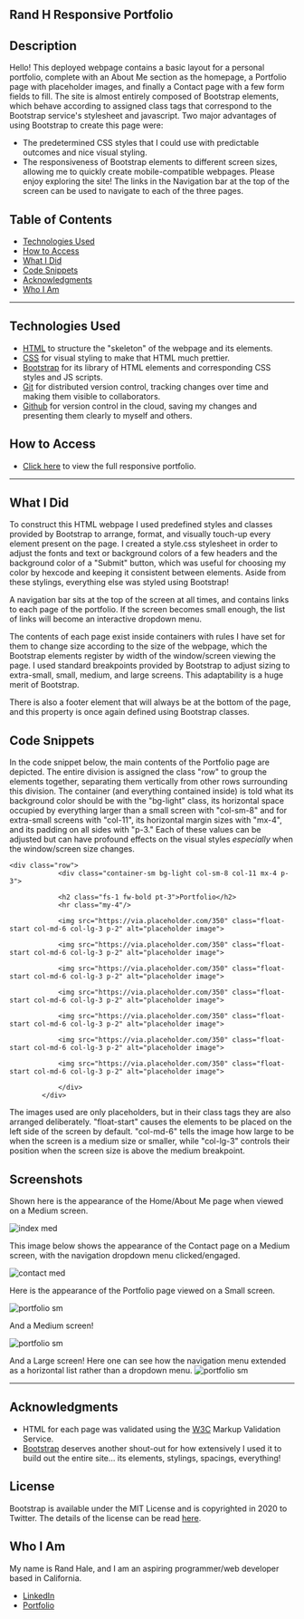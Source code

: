 ## Rand H Responsive Portfolio

## Description
Hello! This deployed webpage contains a basic layout for a personal portfolio, complete with an About Me section as the homepage, a Portfolio page with placeholder images, and finally a Contact page with a few form fields to fill. The site is almost entirely composed of Bootstrap elements, which behave according to assigned class tags that correspond to the Bootstrap service's stylesheet and javascript. Two major advantages of using Bootstrap to create this page were:
* The predetermined CSS styles that I could use with predictable outcomes and nice visual styling.
* The responsiveness of Bootstrap elements to different screen sizes, allowing me to quickly create mobile-compatible webpages.
Please enjoy exploring the site! The links in the Navigation bar at the top of the screen can be used to navigate to each of the three pages.

## Table of Contents
* [Technologies Used](#technologies-used)
* [How to Access](#how-to-access)
* [What I Did](#what-i-did)
* [Code Snippets](#code-snippets)
* [Acknowledgments](#acknowledgments)
* [Who I Am](#who-i-am)

---

## Technologies Used
* [HTML](https://www.w3schools.com/html/) to structure the "skeleton" of the webpage and its elements.
* [CSS](https://www.w3schools.com/css/) for visual styling to make that HTML much prettier.
* [Bootstrap](https://getbootstrap.com/) for its library of HTML elements and corresponding CSS styles and JS scripts.
* [Git](https://git-scm.com/) for distributed version control, tracking changes over time and making them visible to collaborators.
* [Github](https://github.com/) for version control in the cloud, saving my changes and presenting them clearly to myself and others.

## How to Access
* [Click here](https://prophetrand.github.io/my-responsive-portfolio/) to view the full responsive portfolio.

---

## What I Did
To construct this HTML webpage I used predefined styles and classes provided by Bootstrap to arrange, format, and visually touch-up every element present on the page. I created a style.css stylesheet in order to adjust the fonts and text or background colors of a few headers and the background color of a "Submit" button, which was useful for choosing my color by hexcode and keeping it consistent between elements. Aside from these stylings, everything else was styled using Bootstrap! 

A navigation bar sits at the top of the screen at all times, and contains links to each page of the portfolio. If the screen becomes small enough, the list of links will become an interactive dropdown menu. 

The contents of each page exist inside containers with rules I have set for them to change size according to the size of the webpage, which the Bootstrap elements register by width of the window/screen viewing the page. I used standard breakpoints provided by Bootstrap to adjust sizing to extra-small, small, medium, and large screens. This adaptability is a huge merit of Bootstrap.

There is also a footer element that will always be at the bottom of the page, and this property is once again defined using Bootstrap classes.

## Code Snippets 
In the code snippet below, the main contents of the Portfolio page are depicted. The entire division is assigned the class "row" to group the elements together, separating them vertically from other rows surrounding this division. The container (and everything contained inside) is told what its background color should be with the "bg-light" class, its horizontal space occupied by everything larger than a small screen with "col-sm-8" and for extra-small screens with "col-11", its horizontal margin sizes with "mx-4", and its padding on all sides with "p-3." Each of these values can be adjusted but can have profound effects on the visual styles *especially* when the window/screen size changes.
```
<div class="row">
            <div class="container-sm bg-light col-sm-8 col-11 mx-4 p-3">
            
            <h2 class="fs-1 fw-bold pt-3">Portfolio</h2>
            <hr class="my-4"/>

            <img src="https://via.placeholder.com/350" class="float-start col-md-6 col-lg-3 p-2" alt="placeholder image">

            <img src="https://via.placeholder.com/350" class="float-start col-md-6 col-lg-3 p-2" alt="placeholder image">

            <img src="https://via.placeholder.com/350" class="float-start col-md-6 col-lg-3 p-2" alt="placeholder image">

            <img src="https://via.placeholder.com/350" class="float-start col-md-6 col-lg-3 p-2" alt="placeholder image">

            <img src="https://via.placeholder.com/350" class="float-start col-md-6 col-lg-3 p-2" alt="placeholder image">

            <img src="https://via.placeholder.com/350" class="float-start col-md-6 col-lg-3 p-2" alt="placeholder image">

            <img src="https://via.placeholder.com/350" class="float-start col-md-6 col-lg-3 p-2" alt="placeholder image">

            </div>
        </div>
```
The images used are only placeholders, but in their class tags they are also arranged deliberately. "float-start" causes the elements to be placed on the left side of the screen by default. "col-md-6" tells the image how large to be when the screen is a medium size or smaller, while "col-lg-3" controls their position when the screen size is above the medium breakpoint.

## Screenshots
Shown here is the appearance of the Home/About Me page when viewed on a Medium screen.

![index med](Assets/Images/index-md.PNG)

This image below shows the appearance of the Contact page on a Medium screen, with the navigation dropdown menu clicked/engaged.

![contact med](./Assets/Images/contact-md-drop.PNG)

Here is the appearance of the Portfolio page viewed on a Small screen.

![portfolio sm](./Assets/Images/portfolio-sm.PNG)

And a Medium screen!

![portfolio sm](./Assets/Images/portfolio-md.PNG)

And a Large screen! Here one can see how the navigation menu extended as a horizontal list rather than a dropdown menu.
![portfolio sm](./Assets/Images/portfolio-lg.PNG)

---

## Acknowledgments
* HTML for each page was validated using the [W3C](https://validator.w3.org/) Markup Validation Service.
* [Bootstrap](https://getbootstrap.com/) deserves another shout-out for how extensively I used it to build out the entire site... its elements, stylings, spacings, everything!

## License
Bootstrap is available under the MIT License and is copyrighted in 2020 to Twitter. The details of the license can be read [here](https://github.com/twbs/bootstrap/blob/v5.0.0-beta1/LICENSE).

## Who I Am
My name is Rand Hale, and I am an aspiring programmer/web developer based in California.

* [LinkedIn](https://www.linkedin.com/in/rand-hale-83ba389b/)
* [Portfolio](https://prophetrand.github.io/prework-about-me/)